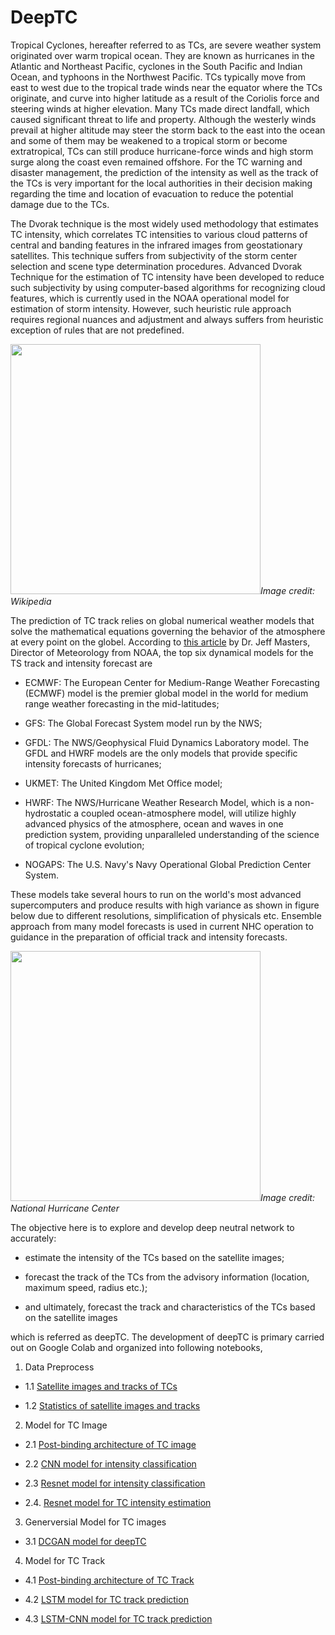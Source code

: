 # DeepTC

Tropical Cyclones, hereafter referred to as TCs, are severe weather system originated over warm tropical ocean. They are known as hurricanes in the Atlantic and Northeast Pacific, cyclones in the South Pacific and Indian Ocean, and typhoons in the Northwest Pacific. TCs typically move from east to west due to the tropical trade winds near the equator where the TCs originate, and curve into higher latitude as a result of the Coriolis force and steering winds at higher elevation. Many TCs made direct landfall, which caused significant threat to life and property. Although the westerly winds prevail at higher altitude may steer the storm back to the east into the ocean and some of them may be weakened to a tropical storm or become extratropical, TCs can still produce hurricane-force winds and high storm surge along the coast even remained offshore. For the TC warning and disaster management, the prediction of the intensity as well as the track of the TCs is very important for the local authorities in their decision making regarding the time and location of evacuation to reduce the potential damage due to the TCs.

The Dvorak technique is the most widely used methodology that estimates TC intensity, which correlates TC intensities to various cloud patterns of central and banding features in the infrared images from geostationary satellites. This technique suffers from subjectivity of the storm center selection and scene type determination procedures. Advanced Dvorak Technique for the estimation of TC intensity have been developed to reduce such subjectivity by using computer-based algorithms for recognizing cloud features, which is currently used in the NOAA operational model for estimation of storm intensity. However, such heuristic rule approach requires regional nuances and adjustment and always suffers from heuristic exception of rules that are not predefined. 

<img src="https://upload.wikimedia.org/wikipedia/commons/thumb/0/09/DvorakCDP1973.png/1280px-DvorakCDP1973.png" width="400"/>*Image credit: Wikipedia*

The prediction of TC track relies on global numerical weather models that solve the mathematical equations governing the behavior of the atmosphere at every point on the globel. According to [this article](https://www.wunderground.com/hurricane/models.asp) by Dr. Jeff Masters, Director of Meteorology from NOAA, the top six dynamical models for the TS track and intensity forecast are 

- ECMWF: The European Center for Medium-Range Weather Forecasting (ECMWF) model is the premier global model in the world for medium range weather forecasting in the mid-latitudes;
 
- GFS: The Global Forecast System model run by the NWS;
 
- GFDL: The NWS/Geophysical Fluid Dynamics Laboratory model. The GFDL and HWRF models are the only models that provide specific intensity forecasts of hurricanes;
 
- UKMET: The United Kingdom Met Office model;
 
- HWRF: The NWS/Hurricane Weather Research Model, which is a non-hydrostatic a coupled ocean-atmosphere model, will utilize highly advanced physics of the atmosphere, ocean and waves in one prediction system, providing unparalleled understanding of the science of tropical cyclone evolution;
 
- NOGAPS: The U.S. Navy's Navy Operational Global Prediction Center System. 
 
These models take several hours to run on the world's most advanced supercomputers and produce results with high variance as shown in figure below due to different resolutions, simplification of physicals etc. Ensemble approach from many model forecasts is used in current NHC operation to guidance in the preparation of official track and intensity forecasts. 

<img src="http://icons.wxug.com/hurricane/2011/2010_skill.png" width="400"/>*Image credit: National Hurricane Center*

The objective here is to explore and develop deep neutral network to accurately:

- estimate the intensity of the TCs based on the satellite images;

- forecast the track of the TCs from the advisory information (location, maximum speed, radius etc.);

- and ultimately, forecast the track and characteristics of the TCs based on the satellite images

which is referred as deepTC. The development of deepTC is primary carried out on Google Colab and organized into following notebooks,

1. Data Preprocess
- 1.1 [Satellite images and tracks of TCs](https://github.com/aachen6/deepTC/blob/master/colab/deepTC_images_tracks_sync.ipynb/)

- 1.2 [Statistics of satellite images and tracks](https://github.com/aachen6/deepTC/blob/master/colab/deepTC_images_tracks_stats.ipynb)

2. Model for TC Image
- 2.1 [Post-binding architecture of TC image](https://github.com/aachen6/deepTC/blob/master/colab/deepTC_net_intensity.ipynb)

- 2.2 [CNN model for intensity classification](https://github.com/aachen6/deepTC/blob/master/colab/deepTC_classification_cnn5.ipynb)

- 2.3 [Resnet model for intensity classification](https://github.com/aachen6/deepTC/blob/master/colab/deepTC_classification_resnet.ipynb)

- 2.4. [Resnet model for TC intensity estimation](https://github.com/aachen6/deepTC/blob/master/colab/deepTC_intensity_resnet.ipynb)

3. Generversial Model for TC images
- 3.1 [DCGAN model for deepTC](https://github.com/aachen6/deepTC/blob/master/colab/deepTC_dcgan.ipynb)

4. Model for TC Track
- 4.1 [Post-binding architecture of TC Track](https://github.com/aachen6/deepTC/blob/master/colab/deepTC_net_track.ipynb)
    
- 4.2 [LSTM model for TC track prediction](https://github.com/aachen6/deepTC/blob/master/colab/deepTC_track_lstm.ipynb)
 
- 4.3 [LSTM-CNN model for TC track prediction](https://github.com/aachen6/deepTC/blob/master/colab/deepTC_track_lstmcnn.ipynb)

